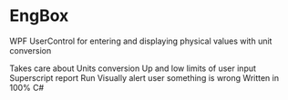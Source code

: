 # EngBox
WPF UserControl for entering and displaying physical values with unit conversion

Takes care about
Units conversion
Up and low limits of user input
Superscript report Run
Visually alert user something is wrong
Written in 100% C#
